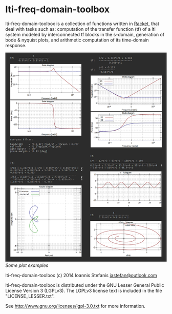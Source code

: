 lti-freq-domain-toolbox
=======================

lti-freq-domain-toolbox is a collection of functions written in [Racket](http://racket-lang.org), that deal with tasks such as:
computation of the transfer function (tf) of a lti system modeled by interconnected tf blocks 
in the s-domain, generation of bode & nyquist plots, and arithmetic computation of its time-domain response.

![plot examples](https://github.com/iastefan/lti-freq-domain-toolbox/blob/master/plots.png)
*Some plot examples*


lti-freq-domain-toolbox (c) 2014 Ioannis Stefanis <iastefan@outlook.com>

lti-freq-domain-toolbox is distributed under the GNU Lesser General Public License Version 3 (LGPLv3). 
The LGPLv3 license text is included in the file "LICENSE_LESSER.txt".

See http://www.gnu.org/licenses/lgpl-3.0.txt for more information.
